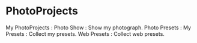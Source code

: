 # PhotoProjects
My PhotoProjects :
	Photo Show : Show my photograph.
	Photo Presets : 
		My Presets : Collect my presets.
		Web Presets : Collect web presets.
